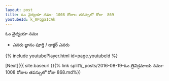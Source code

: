 ```yaml
---
layout: post
title: ఓం వైద్యయా నమః- 1008 రోజుల తపస్సులో రోజు  869
youtubeId: k_0PqgaICAk
---
```

 
 
 ఓం వైద్యయా నమః  
 
 -  ఎవరు జ్ఞానం పూర్తి / డాక్టర్ ఎవరు 
 
  
 
  
 
 
 
 
 
 


{% include youtubePlayer.html id=page.youtubeId %}
 
[Next]({{ site.baseurl }}{% link  split1/_posts/2016-08-19-ఓం త్రివిక్రమాయ నమః- 1008 రోజుల తపస్సులో రోజు  868.md%})
 
